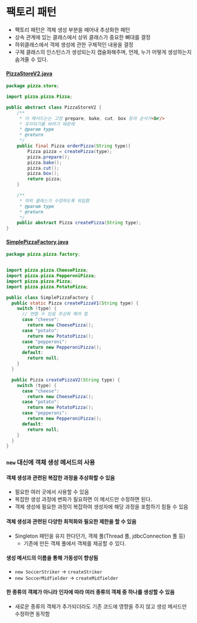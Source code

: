 # 팩토리 패턴

* 팩토리 패턴은 객체 생성 부분을 떼어내 추상화한 패턴 
* 상속 관계에 있는 클래스에서 상위 클래스가 중요한 뼈대를 결정
* 하위클래스에서 객체 생성에 관한 구체적인 내용을 결정
* 구체 클래스의 인스턴스가 생성되는지 캡슐화해주며, 언제, 누가 어떻게 생성하는지 숨겨줄 수 있다.

#### [PizzaStoreV2.java](./demo/src/pizza/store/PizzaStoreV2.java)

```java
package pizza.store;

import pizza.pizza.Pizza;

public abstract class PizzaStoreV2 {
    /**
     * 이 메서드는는 고정 prepare, bake, cut, box 등의 순서가<br/>
     * 유지되기를 바라기 때문에
     * @param type
     * @return
     */
    public final Pizza orderPizza(String type){
        Pizza pizza = createPizza(type);
        pizza.prepare();
        pizza.bake();
        pizza.cut();
        pizza.box();
        return pizza;
    }

    /**
     * 하위 클래스가 수정하도록 위임함
     * @param type
     * @return
     */
    public abstract Pizza createPizza(String type);
}
```


#### [SimplePizzaFactory.java](./demo/src/pizza/pizza/factory/SimplePizzaFactory.java)

```java
package pizza.pizza.factory;


import pizza.pizza.CheesePizza;
import pizza.pizza.PepperoniPizza;
import pizza.pizza.Pizza;
import pizza.pizza.PotatoPizza;

public class SimplePizzaFactory {
  public static Pizza createPizzaV1(String type) {
    switch (type) {
      // 변할 수 있음 추상화 해야 함
      case "cheese":
        return new CheesePizza();
      case "potato":
        return new PotatoPizza();
      case "pepperoni":
        return new PepperoniPizza();
      default:
        return null;
    }
  }

  public Pizza createPizzaV2(String type) {
    switch (type) {
      case "cheese":
        return new CheesePizza();
      case "potato":
        return new PotatoPizza();
      case "pepperoni":
        return new PepperoniPizza();
      default:
        return null;
    }
  }
}
```


### `new` 대신에 객체 생성 메서드의 사용

#### 객체 생성과 관련된 복잡한 과정을 추상화할 수 있음

* 필요한 여러 곳에서 사용할 수 있음
* 복잡한 생성 과정에 변화가 필요하면 이 메서드만 수정하면 된다.
* 객체 생성에 필요한 과정이 복잡하여 생성자에 해당 과정을 포함하기 힘들 수 있음

#### 객체 생성과 관련된 다양한 최적화와 필요한 제한을 할 수 있음

* Singleton 패턴을 유지 한다던가, 객체 풀(Thread 풀, jdbcConnection 풀 등)
  * 기존에 만든 객체 풀에서 객체를 제공할 수 있다.

#### 생성 메서드의 이름을 통해 가동성이 향상됨

* `new SoccerStriker` -> `createStriker`
* `new SoccerMidfielder` -> `createMidfielder`


#### 한 종류의 객체가 아니라 인자에 따라 여러 종류의 객체 중 하나를 생성할 수 있음 

* 새로운 종류의 객체가 추가되더라도 기존 코드에 영향을 주지 않고 생성 메서드만 수정하면 동작함